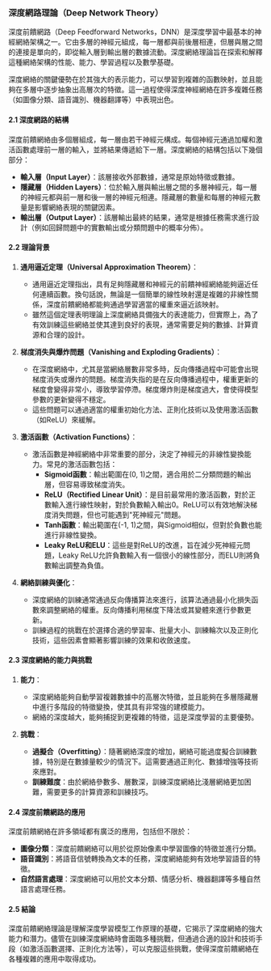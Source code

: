 ### 深度網路理論（Deep Network Theory）

深度前饋網路（Deep Feedforward Networks，DNN）是深度學習中最基本的神經網絡架構之一。它由多層的神經元組成，每一層都與前後層相連，但層與層之間的連接是單向的，即從輸入層到輸出層的數據流動。深度網絡理論旨在探索和解釋這種網絡架構的性能、能力、學習過程以及數學基礎。

深度網絡的關鍵優勢在於其強大的表示能力，可以學習到複雜的函數映射，並且能夠在多層中逐步抽象出高層次的特徵。這一過程使得深度神經網絡在許多複雜任務（如圖像分類、語音識別、機器翻譯等）中表現出色。

#### 2.1 深度網路的結構

深度前饋網絡由多個層組成，每一層由若干神經元構成。每個神經元通過加權和激活函數處理前一層的輸入，並將結果傳遞給下一層。深度網絡的結構包括以下幾個部分：

- **輸入層（Input Layer）**：該層接收外部數據，通常是原始特徵或數據。
- **隱藏層（Hidden Layers）**：位於輸入層與輸出層之間的多層神經元，每一層的神經元都與前一層和後一層的神經元相連。隱藏層的數量和每層的神經元數量是影響網絡表現的關鍵因素。
- **輸出層（Output Layer）**：該層輸出最終的結果，通常是根據任務需求進行設計（例如回歸問題中的實數輸出或分類問題中的概率分佈）。

#### 2.2 理論背景

1. **通用逼近定理（Universal Approximation Theorem）**：
   - 通用逼近定理指出，具有足夠隱藏層和神經元的前饋神經網絡能夠逼近任何連續函數。換句話說，無論是一個簡單的線性映射還是複雜的非線性關係，深度前饋網絡都能夠通過學習適當的權重來逼近該映射。
   - 雖然這個定理表明理論上深度網絡具備強大的表達能力，但實際上，為了有效訓練這些網絡並使其達到良好的表現，通常需要足夠的數據、計算資源和合理的設計。

2. **梯度消失與爆炸問題（Vanishing and Exploding Gradients）**：
   - 在深度網絡中，尤其是當網絡層數非常多時，反向傳播過程中可能會出現梯度消失或爆炸的問題。梯度消失指的是在反向傳播過程中，權重更新的梯度會變得非常小，導致學習停滯。梯度爆炸則是梯度過大，會使得模型參數的更新變得不穩定。
   - 這些問題可以通過適當的權重初始化方法、正則化技術以及使用激活函數（如ReLU）來緩解。

3. **激活函數（Activation Functions）**：
   - 激活函數是神經網絡中非常重要的部分，決定了神經元的非線性變換能力。常見的激活函數包括：
     - **Sigmoid函數**：輸出範圍在(0, 1)之間，適合用於二分類問題的輸出層，但容易導致梯度消失。
     - **ReLU（Rectified Linear Unit）**：是目前最常用的激活函數，對於正數輸入進行線性映射，對於負數輸入輸出0。ReLU可以有效地解決梯度消失問題，但也可能遇到"死神經元"問題。
     - **Tanh函數**：輸出範圍在(-1, 1)之間，與Sigmoid相似，但對於負數也能進行非線性變換。
     - **Leaky ReLU和ELU**：這些是對ReLU的改進，旨在減少死神經元問題，Leaky ReLU允許負數輸入有一個很小的線性部分，而ELU則將負數輸出調整為負值。

4. **網絡訓練與優化**：
   - 深度網絡的訓練通常通過反向傳播算法來進行，該算法通過最小化損失函數來調整網絡的權重。反向傳播利用梯度下降法或其變體來進行參數更新。
   - 訓練過程的挑戰在於選擇合適的學習率、批量大小、訓練輪次以及正則化技術，這些因素會顯著影響訓練的效果和收斂速度。

#### 2.3 深度網絡的能力與挑戰

1. **能力**：
   - 深度網絡能夠自動學習複雜數據中的高層次特徵，並且能夠在多層隱藏層中進行多階段的特徵變換，使其具有非常強的建模能力。
   - 網絡的深度越大，能夠捕捉到更複雜的特徵，這是深度學習的主要優勢。

2. **挑戰**：
   - **過擬合（Overfitting）**：隨著網絡深度的增加，網絡可能過度擬合訓練數據，特別是在數據量較少的情況下。這需要通過正則化、數據增強等技術來應對。
   - **訓練難度**：由於網絡參數多、層數深，訓練深度網絡比淺層網絡更加困難，需要更多的計算資源和訓練技巧。

#### 2.4 深度前饋網路的應用

深度前饋網絡在許多領域都有廣泛的應用，包括但不限於：

- **圖像分類**：深度前饋網絡可以用於從原始像素中學習圖像的特徵並進行分類。
- **語音識別**：將語音信號轉換為文本的任務，深度網絡能夠有效地學習語音的特徵。
- **自然語言處理**：深度網絡可以用於文本分類、情感分析、機器翻譯等多種自然語言處理任務。

#### 2.5 結論

深度前饋網絡理論是理解深度學習模型工作原理的基礎，它揭示了深度網絡的強大能力和潛力。儘管在訓練深度網絡時會面臨多種挑戰，但通過合適的設計和技術手段（如激活函數選擇、正則化方法等），可以克服這些挑戰，使得深度前饋網絡在各種複雜的應用中取得成功。
